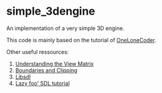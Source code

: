 # simple_3dengine
An implementation of a very simple 3D engine.

This code is mainly based on the tutorial of [OneLoneCoder](http://www.onelonecoder.com/).

Other useful ressources:

1. [Understanding the View Matrix](https://www.3dgep.com/understanding-the-view-matrix/#Memory_Layout_of_Column-Major_Matrices)
2. [Boundaries and Clipping](https://paroj.github.io/gltut/Positioning/Tut05%20Boundaries%20and%20Clipping.html)
3. [Libsdl](https://www.libsdl.org/)
4. [Lazy foo' SDL tutorial](http://lazyfoo.net/tutorials/SDL/01_hello_SDL/index.php)
